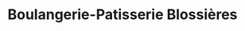 ---
title: "Boulangerie-Patisserie Blossières"
url: /orleans/boulangerie-patisserie-blossieres/
shop: Bäckerei
---